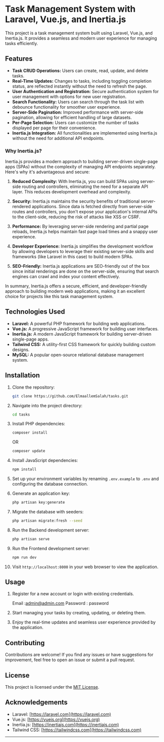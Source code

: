 # Task Management System with Laravel, Vue.js, and Inertia.js

This project is a task management system built using Laravel, Vue.js, and Inertia.js. It provides a seamless and modern user experience for managing tasks efficiently.

## Features

- **Task CRUD Operations:** Users can create, read, update, and delete tasks.
- **Real-Time Updates:** Changes to tasks, including toggling completion status, are reflected instantly without the need to refresh the page.
- **User Authentication and Registration:** Secure authentication system for user management with options for new user registration.
- **Search Functionality:** Users can search through the task list with debounce functionality for smoother user experience.
- **Server-Side Pagination:** Improved performance with server-side pagination, allowing for efficient handling of large datasets.
- **Per-Page Selection:** Users can customize the number of tasks displayed per page for their convenience.
- **Inertia.js Integration:** All functionalities are implemented using Inertia.js without the need for additional API endpoints.

### Why Inertia.js?

Inertia.js provides a modern approach to building server-driven single-page apps (SPAs) without the complexity of managing API endpoints separately. Here's why it's advantageous and secure:

1. **Reduced Complexity:** With Inertia.js, you can build SPAs using server-side routing and controllers, eliminating the need for a separate API layer. This reduces development overhead and complexity.

2. **Security:** Inertia.js maintains the security benefits of traditional server-rendered applications. Since data is fetched directly from server-side routes and controllers, you don't expose your application's internal APIs to the client-side, reducing the risk of attacks like XSS or CSRF.

3. **Performance:** By leveraging server-side rendering and partial page reloads, Inertia.js helps maintain fast page load times and a snappy user experience.

4. **Developer Experience:** Inertia.js simplifies the development workflow by allowing developers to leverage their existing server-side skills and frameworks (like Laravel in this case) to build modern SPAs.

5. **SEO-Friendly:** Inertia.js applications are SEO-friendly out of the box since initial renderings are done on the server-side, ensuring that search engines can crawl and index your content effectively.

In summary, Inertia.js offers a secure, efficient, and developer-friendly approach to building modern web applications, making it an excellent choice for projects like this task management system.

## Technologies Used

- **Laravel:** A powerful PHP framework for building web applications.
- **Vue.js:** A progressive JavaScript framework for building user interfaces.
- **Inertia.js:** A modern JavaScript framework for building server-driven single-page apps.
- **Tailwind CSS:** A utility-first CSS framework for quickly building custom designs.
- **MySQL:** A popular open-source relational database management system.

## Installation

1. Clone the repository:

    ```bash
    git clone https://github.com/ElmaallemSalah/tasks.git
    ```

2. Navigate into the project directory:

    ```bash
    cd tasks
    ```

3. Install PHP dependencies:

    ```bash
    composer install
    ```
    OR
     ```bash
    composer update
    ```

4. Install JavaScript dependencies:

    ```bash
    npm install
    ```

5. Set up your environment variables by renaming `.env.example` to `.env` and configuring the database connection.

6. Generate an application key:

    ```bash
    php artisan key:generate
    ```

7. Migrate the database with seeders:

    ```bash
    php artisan migrate:fresh --seed
    ```

8. Run the Backend development server:

    ```bash
    php artisan serve
    ```
  
9. Run the Frontend development server:

   
      ```bash
    npm run dev
    ```

10. Visit `http://localhost:8000` in your web browser to view the application.

## Usage

1. Register for a new account or login with existing credentials.

   Email :admin@admin.com
   Password : password
2. Start managing your tasks by creating, updating, or deleting them.
3. Enjoy the real-time updates and seamless user experience provided by the application.

## Contributing

Contributions are welcome! If you find any issues or have suggestions for improvement, feel free to open an issue or submit a pull request.

## License

This project is licensed under the [MIT License](LICENSE).

## Acknowledgements

- Laravel: [https://laravel.com](https://laravel.com)
- Vue.js: [https://vuejs.org](https://vuejs.org)
- Inertia.js: [https://inertiajs.com](https://inertiajs.com)
- Tailwind CSS: [https://tailwindcss.com](https://tailwindcss.com)

---


